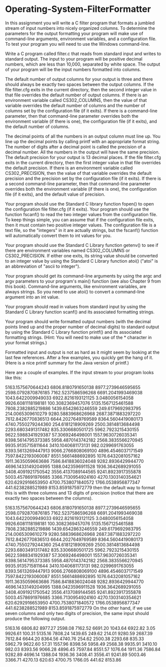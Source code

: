 # Operating-System-FilterFormatter
In this assignment you will write a C filter program that formats a jumbled stream of input numbers into nicely organized columns. To determine the parameters for the output formatting your program will make use of command-line arguments, environment variables, and a configuration file. To test your program you will need to use the Windows command-line.

Write a C program called filter.c that reads from standard input and writes to standard output. The input to your program will be positive decimal numbers, which are less than 10,000, separated by white space. The output of your program will be the input numbers formatted into columns.

The default number of output columns for your output is three and there should always be exactly two spaces between the output columns. If the file filter.cfg exits in the current directory, then the second integer value in that file overrides the default number of output columns. If there is an environment variable called CS302_COLUMNS, then the value of that variable overrides the default number of columns and the number of columns set by the configuration file (if it exits). If there is a command-line parameter, then that command-line parameter overrides both the environment variable (if there is one), the configuration file (if it exits), and the default number of columns.

The decimal points of all the numbers in an output column must line up. You line up the decimal points by calling printf with an appropriate format string. The number of digits after a decimal point is called the precision of a decimal number. All the numbers in the output will have the same precision. The default precision for your output is 13 decimal places. If the file filter.cfg exits in the current directory, then the first integer value in that file overrides the default precision. If there is an environment variable called CS302_PRECISION, then the value of that variable overrides the default precision and the precision set by the configuration file (if it exits). If there is a second command-line parameter, then that command-line parameter overrides both the environment variable (if there is one), the configuration file (if it exits), and the default value of precision.

Your program should use the Standard C library function fopen() to open the configuration file filter.cfg (if it exits). Your program should use the function fscanf() to read the two integer values from the configuration file. To keep things simple, you can assume that if the configuration file exits, then it must contain two positive integer values. The configuration file is a text file, so the "integers" in it are actually strings, but the fscanf() function will automatically convert them to int values for you.

Your program should use the Standard C Library function getenv() to see if there are environment variables named CS302_COLUMNS or CS302_PRECISION. If either one exits, its string value should be converted to an integer value by using the Standard C Library function atoi() ("atoi" is an abbreviation of "ascii to integer").

Your program should get its command-line arguments by using the argc and argv parameters to your program's main() function (see also Chapter 9 from this book). Command-line arguments, like environment variables, are always strings. So you need to use atoi() to convert a command-line argument into an int value.

Your program should read in values from standard input by using the Standard C Library function scanf() and its associated formatting strings.

Your program should write formatted output numbers (with the decimal points lined up and the proper number of decimal digits) to standard output by using the Standard C Library function printf() and its associated formatting strings. (Hint: You will need to make use of the * character in your format strings.)

Formatted input and output is not as hard as it might seem by looking at the last few references. After a few examples, you quickly get the hang of it. (Here is a nice printf summary for the Java version of printf.)

Here are a couple of examples. If the input stream to your program looks like this:

5163.1575670644243                 6806.8180791650138
                 8977.2739646595655
      2598.0792870876185                 7162.5237586596268          6691.2041993469038
 1043.6422009949033
    6922.8216193121125          3.0480056154058  9926.6081118198181  100.3082369457076
5135.1567125461588      7808.2382885219886     1439.6542863246559        249.6179692983795
  214.0065309610279                 9280.5883968626968             2687.3871883297220
7612.8426770836513         6644.2027649769589  8364.5604419080173      4740.7550279244360
254.6181218909269         2500.3814813684498
      2293.6803491317482                  835.3306680501725
        5962.7923215430155    9622.5988341929387    57.3069246498001
        1557.9630726035341                8398.5614795373385         5958.4870143742182
   2568.3835566270945             9935.9135715811644              3410.1040681173131
982.0299691763055
  8393.5613269447913           9066.2766808069100                 4896.4546037171549
     7597.8422193060087            8551.5661488692895   1076.6432081057162
 1911.3635059663686         7586.8418836024048       9282.8936429944770 4696.1433149204995
 1388.0423596911528
                 1936.3642689291055     3408.4091921750542              3556.4137089144565
     9241.8923917355878          5003.4578691976685               3366.7130954924160
  4270.1303140354621   620.6292916653950    4700.7538071840572         1766.0538956877347
              441.6238288521989            8153.8591875972779
then the default way to format this is with three columns and 13 digits of precision (notice that there are exactly two spaces between the columns).

5163.1575670644243  6806.8180791650138  8977.2739646595655
2598.0792870876185  7162.5237586596268  6691.2041993469038
1043.6422009949033  6922.8216193121125     3.0480056154058
9926.6081118198181   100.3082369457076  5135.1567125461588
7808.2382885219886  1439.6542863246559   249.6179692983795
 214.0065309610279  9280.5883968626968  2687.3871883297220
7612.8426770836513  6644.2027649769589  8364.5604419080173
4740.7550279244360   254.6181218909269  2500.3814813684498
2293.6803491317482   835.3306680501725  5962.7923215430155
9622.5988341929387    57.3069246498001  1557.9630726035341
8398.5614795373385  5958.4870143742182  2568.3835566270945
9935.9135715811644  3410.1040681173131   982.0299691763055
8393.5613269447913  9066.2766808069100  4896.4546037171549
7597.8422193060087  8551.5661488692895  1076.6432081057162
1911.3635059663686  7586.8418836024048  9282.8936429944770
4696.1433149204995  1388.0423596911528  1936.3642689291055
3408.4091921750542  3556.4137089144565  9241.8923917355878
5003.4578691976685  3366.7130954924160  4270.1303140354621
 620.6292916653950  4700.7538071840572  1766.0538956877347
 441.6238288521989  8153.8591875972779
On the other hand, if we use seven columns and only two digits of precision, the same input should produce the following output.

5163.16  6806.82  8977.27  2598.08  7162.52  6691.20  1043.64
6922.82     3.05  9926.61   100.31  5135.16  7808.24  1439.65
 249.62   214.01  9280.59  2687.39  7612.84  6644.20  8364.56
4740.76   254.62  2500.38  2293.68   835.33  5962.79  9622.60
  57.31  1557.96  8398.56  5958.49  2568.38  9935.91  3410.10
 982.03  8393.56  9066.28  4896.45  7597.84  8551.57  1076.64
1911.36  7586.84  9282.89  4696.14  1388.04  1936.36  3408.41
3556.41  9241.89  5003.46  3366.71  4270.13   620.63  4700.75
1766.05   441.62  8153.86
